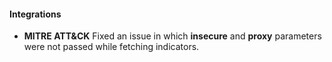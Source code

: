 
#### Integrations
- __MITRE ATT&CK__
Fixed an issue in which **insecure** and **proxy** parameters were not passed while fetching indicators.